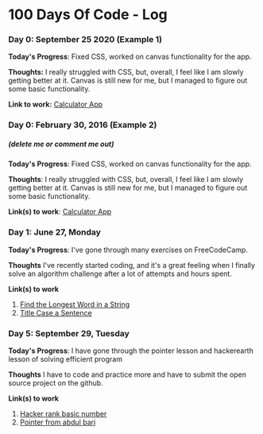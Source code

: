 # 100 Days Of Code - Log

### Day 0: September 25 2020 (Example 1)

**Today's Progress**: Fixed CSS, worked on canvas functionality for the app.

**Thoughts:** I really struggled with CSS, but, overall, I feel like I am slowly getting better at it. Canvas is still new for me, but I managed to figure out some basic functionality.

**Link to work:** [Calculator App](http://www.example.com)

### Day 0: February 30, 2016 (Example 2)
##### (delete me or comment me out)

**Today's Progress**: Fixed CSS, worked on canvas functionality for the app.

**Thoughts**: I really struggled with CSS, but, overall, I feel like I am slowly getting better at it. Canvas is still new for me, but I managed to figure out some basic functionality.

**Link(s) to work**: [Calculator App](http://www.example.com)


### Day 1: June 27, Monday

**Today's Progress**: I've gone through many exercises on FreeCodeCamp.

**Thoughts** I've recently started coding, and it's a great feeling when I finally solve an algorithm challenge after a lot of attempts and hours spent.

**Link(s) to work**
1. [Find the Longest Word in a String](https://www.freecodecamp.com/challenges/find-the-longest-word-in-a-string)
2. [Title Case a Sentence](https://www.freecodecamp.com/challenges/title-case-a-sentence)


### Day 5: September 29, Tuesday

**Today's Progress**: I have gone through the pointer lesson and hackerearth lesson of solving efficient program

**Thoughts** I have to code and practice more and have to submit the open source project on the github.

**Link(s) to work**
1. [Hacker rank basic number](https://www.hackerearth.com/practice/math/number-theory/basic-number-theory-1/tutorial/)
2. [Pointer from abdul bari](https://www.youtube.com/watch?v=OqLt2GfX6jg&list=PLDN4rrl48XKp1ubbVUHVrOMkO4rTsjXrg)
